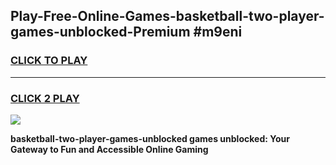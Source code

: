 
## Play-Free-Online-Games-basketball-two-player-games-unblocked-Premium #m9eni
<h3>
<a href="https://premium.freeplayer.one?title=basketball-two-player-games-unblocked&ref=8M">CLICK TO PLAY</a></h3>
<hr>

<h3>
<a href="https://premium.freeplayer.one?title=basketball-two-player-games-unblocked&ref=8M">CLICK 2 PLAY</a>
  
</h3>

<a href="https://premium.freeplayer.one?title=basketball-two-player-games-unblocked&ref=8M"><img src="https://clearcache.store/games.png"></a>


**basketball-two-player-games-unblocked games unblocked: Your Gateway to Fun and Accessible Online Gaming**
